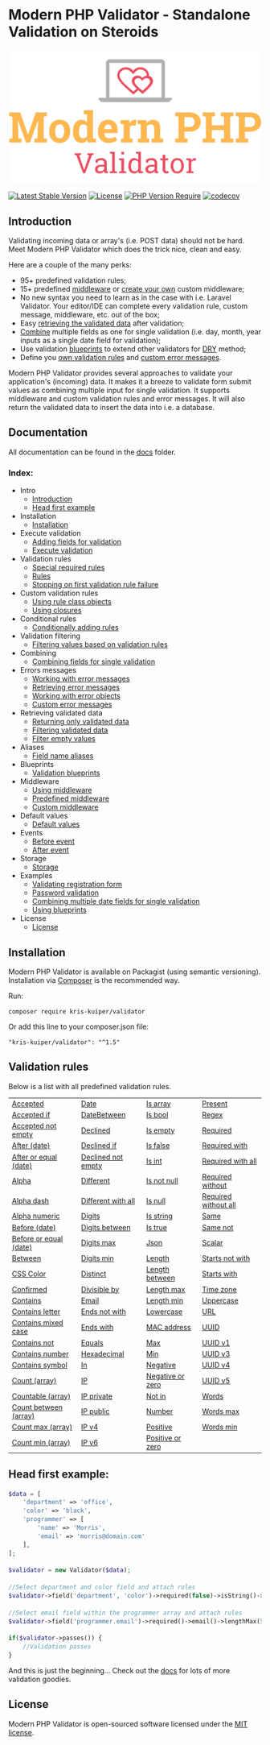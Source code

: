 Modern PHP Validator - Standalone Validation on Steroids
====================

![Modern PHP Validator](logo.png)

[![Latest Stable Version](http://poser.pugx.org/kris-kuiper/validator/v)](https://packagist.org/packages/kris-kuiper/validator)
[![License](http://poser.pugx.org/kris-kuiper/validator/license)](https://packagist.org/packages/kris-kuiper/validator)
[![PHP Version Require](http://poser.pugx.org/kris-kuiper/validator/require/php)](https://packagist.org/packages/kris-kuiper/validator)
[![codecov](https://codecov.io/gh/kris-kuiper/validator/branch/master/graph/badge.svg)](https://codecov.io/gh/kris-kuiper/validator)




## Introduction
Validating incoming data or array's (i.e. POST data) should not be hard. Meet Modern PHP Validator which does the trick nice, clean and easy.

Here are a couple of the many perks:

- 95+ predefined validation rules;
- 15+ predefined [middleware](/docs/13%20-%20Middleware/13.2%20-%20Predefined%20middleware.md) or [create your own](/docs/13%20-%20Middleware/13.3%20-%20Custom%20middleware.md) custom middleware;
- No new syntax you need to learn as in the case with i.e. Laravel Validator. Your editor/IDE can complete every validation rule, custom message, middleware, etc. out of the box;
- Easy [retrieving the validated data](/docs/10%20-%20Retrieving%20validated%20data/10.1%20-%20Returning%20only%20validated%20data.md) after validation;
- [Combine](/docs/08%20-%20Combining%20fields%20for%20single%20validation/8.1%20-%20Combining%20fields.md) multiple fields as one for single validation (i.e. day, month, year inputs as a single date field for validation);
- Use validation [blueprints](/docs/12%20-%20Validation%20blueprints/12.1%20-%20Using%20blueprints.md) to extend other validators for [DRY](https://en.wikipedia.org/wiki/Don%27t_repeat_yourself) method;
- Define you [own validation rules](/docs/05%20-%20Custom%20validation%20rules/5.2%20-%20Using%20closures.md) and [custom error messages](/docs/09%20-%20Errors%20messages/9.4%20-%20Custom%20error%20messages.md).

Modern PHP Validator provides several approaches to validate your application's (incoming) data. It makes it a breeze to validate form submit values as combining multiple input for single validation. It supports middleware and custom validation rules and error messages. It will also return the validated data to insert the data into i.e. a database.



## Documentation
All documentation can be found in the [docs](/docs) folder.

### Index:

- Intro
  - [Introduction](/docs/01%20-%20Intro/1.1%20-%20Introduction.md)
  - [Head first example](/docs/01%20-%20Intro/1.2%20-%20Head%20first%20example.md)
- Installation
  - [Installation](/docs/02%20-%20Installation/2.1%20-%20Installation.md)
- Execute validation
  - [Adding fields for validation](/docs/03%20-%20Execute%20validation/3.1%20-%20Adding%20fields%20for%20validation.md)
  - [Execute validation](/docs/03%20-%20Execute%20validation/3.2%20-%20Execute%20validation.md)
- Validation rules
  - [Special required rules](/docs/04%20-%20Validation%20rules/4.1%20-%20Special%20required%20rules.md)
  - [Rules](/docs/04%20-%20Validation%20rules/4.2%20-%20Rules.md)
  - [Stopping on first validation rule failure](/docs/04%20-%20Validation%20rules/4.3%20-%20Stopping%20on%20first%20validation%20rule%20failure.md)
- Custom validation rules
  - [Using rule class objects](/docs/05%20-%20Custom%20validation%20rules/5.1%20-%20Using%20rule%20class%20objects.md)
  - [Using closures](/docs/05%20-%20Custom%20validation%20rules/5.2%20-%20Using%20closures.md)
- Conditional rules
  - [Conditionally adding rules](/docs/06%20-%20Conditional%20validation/6.1%20-%20Conditionally%20adding%20rules.md)
- Validation filtering
  - [Filtering values based on validation rules](/docs/07%20-%20Filtering%20values%20based%20on%20rules/7.1%20-%20Filtering%20values%20based%20on%20validation%20rules.md)
- Combining
  - [Combining fields for single validation](/docs/08%20-%20Combining%20fields%20for%20single%20validation/8.1%20-%20Combining%20fields.md)
- Errors messages
  - [Working with error messages](/docs/09%20-%20Errors%20messages/9.1%20-%20Working%20with%20error%20messages.md)
  - [Retrieving error messages](/docs/09%20-%20Errors%20messages/9.2%20-%20Retrieving%20error%20messages.md)
  - [Working with error objects](/docs/09%20-%20Errors%20messages/9.3%20-%20Working%20with%20error%20objects.md)
  - [Custom error messages](/docs/09%20-%20Errors%20messages/9.4%20-%20Custom%20error%20messages.md)
- Retrieving validated data
  - [Returning only validated data](/docs/10%20-%20Retrieving%20validated%20data/10.1%20-%20Returning%20only%20validated%20data.md)
  - [Filtering validated data](/docs/10%20-%20Retrieving%20validated%20data/10.2%20-%20Filtering%20validated%20data.md)
  - [Filter empty values](/docs/10%20-%20Retrieving%20validated%20data/10.3%20-%20Filter%20empty%20values.md)
- Aliases
  - [Field name aliases](/docs/11%20-%20Field%20name%20aliases/11.1%20-%20Aliases.md)
- Blueprints
  - [Validation blueprints](/docs/12%20-%20Validation%20blueprints/12.1%20-%20Using%20blueprints.md)
- Middleware
  - [Using middleware](/docs/13%20-%20Middleware/13.1%20-%20Using%20middleware.md)
  - [Predefined middleware](/docs/13%20-%20Middleware/13.2%20-%20Predefined%20middleware.md)
  - [Custom middleware](/docs/13%20-%20Middleware/13.3%20-%20Custom%20middleware.md)
- Default values
  - [Default values](/docs/14%20-%20Default%20values/14.1%20-%20Default%20values.md)
- Events
  - [Before event](/docs/15%20-%20Events/15.1%20-%20Before%20validation%20event.md)
  - [After event](/docs/15%20-%20Events/15.2%20-%20After%20validation%20event.md)
- Storage
  - [Storage](/docs/16%20-%20Storage/16.1%20-%20Validation%20storage.md)
- Examples
  - [Validating registration form](/docs/17%20-%20Examples/17.1%20-%20Validating%20registration%20form.md)
  - [Password validation](/docs/17%20-%20Examples/17.2%20-%20Password%20validation.md)
  - [Combining multiple date fields for single validation](/docs/17%20-%20Examples/17.3%20-%20Combining%20multiple%20date%20fields%20for%20single%20validation.md)
  - [Using blueprints](/docs/17%20-%20Examples/17.4%20-%20Using%20blueprints.md)
- License
  - [License](#license)




## Installation

Modern PHP Validator is available on Packagist (using semantic versioning). Installation via [Composer](https://getcomposer.org/) is the recommended way.

Run:
```shell script
composer require kris-kuiper/validator
```

Or add this line to your composer.json file:
```shell script
"kris-kuiper/validator": "^1.5"
```


## Validation rules
Below is a list with all predefined validation rules.


|                                                                                                 |                                                                                               |                                                                                           |                                                                                                   |
|-------------------------------------------------------------------------------------------------|-----------------------------------------------------------------------------------------------|-------------------------------------------------------------------------------------------|---------------------------------------------------------------------------------------------------|
| [Accepted](/docs/04%20-%20Validation%20rules/4.2%20-%20Rules.md#accepted)                       | [Date](/docs/04%20-%20Validation%20rules/4.2%20-%20Rules.md#date)                             | [Is array](/docs/04%20-%20Validation%20rules/4.2%20-%20Rules.md#is-array)                 | [Present](/docs/04%20-%20Validation%20rules/4.2%20-%20Rules.md#present)                           |
| [Accepted if](/docs/04%20-%20Validation%20rules/4.2%20-%20Rules.md#accepted-if)                 | [DateBetween](/docs/04%20-%20Validation%20rules/4.2%20-%20Rules.md#date-between)              | [Is bool](/docs/04%20-%20Validation%20rules/4.2%20-%20Rules.md#is-boolean)                | [Regex](/docs/04%20-%20Validation%20rules/4.2%20-%20Rules.md#regex)                               |
| [Accepted not empty](/docs/04%20-%20Validation%20rules/4.2%20-%20Rules.md#accepted-not-empty)   | [Declined](/docs/04%20-%20Validation%20rules/4.2%20-%20Rules.md#declined)                     | [Is empty](/docs/04%20-%20Validation%20rules/4.2%20-%20Rules.md#is-empty)                 | [Required](/docs/04%20-%20Validation%20rules/4.2%20-%20Rules.md#required)                         |
| [After (date)](/docs/04%20-%20Validation%20rules/4.2%20-%20Rules.md#after)                      | [Declined if](/docs/04%20-%20Validation%20rules/4.2%20-%20Rules.md#declined-if)               | [Is false](/docs/04%20-%20Validation%20rules/4.2%20-%20Rules.md#is-false)                 | [Required with](/docs/04%20-%20Validation%20rules/4.2%20-%20Rules.md#required-with)               |
| [After or equal (date)](/docs/04%20-%20Validation%20rules/4.2%20-%20Rules.md#after-or-equal)    | [Declined not empty](/docs/04%20-%20Validation%20rules/4.2%20-%20Rules.md#declined-not-empty) | [Is int](/docs/04%20-%20Validation%20rules/4.2%20-%20Rules.md#is-int)                     | [Required with all](/docs/04%20-%20Validation%20rules/4.2%20-%20Rules.md#required-with-all)       |
| [Alpha](/docs/04%20-%20Validation%20rules/4.2%20-%20Rules.md#alpha)                             | [Different](/docs/04%20-%20Validation%20rules/4.2%20-%20Rules.md#different)                   | [Is not null](/docs/04%20-%20Validation%20rules/4.2%20-%20Rules.md#is-not-null)           | [Required without](/docs/04%20-%20Validation%20rules/4.2%20-%20Rules.md#required-without)         |
| [Alpha dash](/docs/04%20-%20Validation%20rules/4.2%20-%20Rules.md#alpha-dash)                   | [Different with all](/docs/04%20-%20Validation%20rules/4.2%20-%20Rules.md#different-with-all) | [Is null](/docs/04%20-%20Validation%20rules/4.2%20-%20Rules.md#is-null)                   | [Required without all](/docs/04%20-%20Validation%20rules/4.2%20-%20Rules.md#required-without-all) |
| [Alpha numeric](/docs/04%20-%20Validation%20rules/4.2%20-%20Rules.md#alpha-numeric)             | [Digits](/docs/04%20-%20Validation%20rules/4.2%20-%20Rules.md#digits)                         | [Is string](/docs/04%20-%20Validation%20rules/4.2%20-%20Rules.md#is-string)               | [Same](/docs/04%20-%20Validation%20rules/4.2%20-%20Rules.md#same)                                 |
| [Before (date)](/docs/04%20-%20Validation%20rules/4.2%20-%20Rules.md#before)                    | [Digits between](/docs/04%20-%20Validation%20rules/4.2%20-%20Rules.md#digits-between)         | [Is true](/docs/04%20-%20Validation%20rules/4.2%20-%20Rules.md#is-true)                   | [Same not](/docs/04%20-%20Validation%20rules/4.2%20-%20Rules.md#same-not)                         |
| [Before or equal (date)](/docs/04%20-%20Validation%20rules/4.2%20-%20Rules.md#before-or-equal)  | [Digits max](/docs/04%20-%20Validation%20rules/4.2%20-%20Rules.md#digits-max)                 | [Json](/docs/04%20-%20Validation%20rules/4.2%20-%20Rules.md#json)                         | [Scalar](/docs/04%20-%20Validation%20rules/4.2%20-%20Rules.md#scalar)                             |
| [Between](/docs/04%20-%20Validation%20rules/4.2%20-%20Rules.md#between)                         | [Digits min](/docs/04%20-%20Validation%20rules/4.2%20-%20Rules.md#digits-min)                 | [Length](/docs/04%20-%20Validation%20rules/4.2%20-%20Rules.md#length)                     | [Starts not with](/docs/04%20-%20Validation%20rules/4.2%20-%20Rules.md#starts-not-with)           |
| [CSS Color](/docs/04%20-%20Validation%20rules/4.2%20-%20Rules.md#css-color)                     | [Distinct](/docs/04%20-%20Validation%20rules/4.2%20-%20Rules.md#distinct)                     | [Length between](/docs/04%20-%20Validation%20rules/4.2%20-%20Rules.md#length-between)     | [Starts with](/docs/04%20-%20Validation%20rules/4.2%20-%20Rules.md#starts-with)                   |
| [Confirmed](/docs/04%20-%20Validation%20rules/4.2%20-%20Rules.md#confirmed)                     | [Divisible by](/docs/04%20-%20Validation%20rules/4.2%20-%20Rules.md#divisible-by)             | [Length max](/docs/04%20-%20Validation%20rules/4.2%20-%20Rules.md#length-max)             | [Time zone](/docs/04%20-%20Validation%20rules/4.2%20-%20Rules.md#time-zone)                       |
| [Contains](/docs/04%20-%20Validation%20rules/4.2%20-%20Rules.md#contains)                       | [Email](/docs/04%20-%20Validation%20rules/4.2%20-%20Rules.md#email)                           | [Length min](/docs/04%20-%20Validation%20rules/4.2%20-%20Rules.md#length-min)             | [Uppercase](/docs/04%20-%20Validation%20rules/4.2%20-%20Rules.md#uppercase)                       |
| [Contains letter](/docs/04%20-%20Validation%20rules/4.2%20-%20Rules.md#contains-letter)         | [Ends not with](/docs/04%20-%20Validation%20rules/4.2%20-%20Rules.md#ends-not-with)           | [Lowercase](/docs/04%20-%20Validation%20rules/4.2%20-%20Rules.md#lowercase)               | [URL](/docs/04%20-%20Validation%20rules/4.2%20-%20Rules.md#url)                                   |
| [Contains mixed case](/docs/04%20-%20Validation%20rules/4.2%20-%20Rules.md#contains-mixed-case) | [Ends with](/docs/04%20-%20Validation%20rules/4.2%20-%20Rules.md#ends-with)                   | [MAC address](/docs/04%20-%20Validation%20rules/4.2%20-%20Rules.md#mac-address)           | [UUID](/docs/04%20-%20Validation%20rules/4.2%20-%20Rules.md#uuid)                                 |
| [Contains not](/docs/04%20-%20Validation%20rules/4.2%20-%20Rules.md#contains-not)               | [Equals](/docs/04%20-%20Validation%20rules/4.2%20-%20Rules.md#equals)                         | [Max](/docs/04%20-%20Validation%20rules/4.2%20-%20Rules.md#max)                           | [UUID v1](/docs/04%20-%20Validation%20rules/4.2%20-%20Rules.md#uuid-v1)                           |
| [Contains number](/docs/04%20-%20Validation%20rules/4.2%20-%20Rules.md#contains-digit)          | [Hexadecimal](/docs/04%20-%20Validation%20rules/4.2%20-%20Rules.md#hexadecimal)               | [Min](/docs/04%20-%20Validation%20rules/4.2%20-%20Rules.md#min)                           | [UUID v3](/docs/04%20-%20Validation%20rules/4.2%20-%20Rules.md#uuid-v3)                           |
| [Contains symbol](/docs/04%20-%20Validation%20rules/4.2%20-%20Rules.md#contains-symbol)         | [In](/docs/04%20-%20Validation%20rules/4.2%20-%20Rules.md#in)                                 | [Negative](/docs/04%20-%20Validation%20rules/4.2%20-%20Rules.md#negative)                 | [UUID v4](/docs/04%20-%20Validation%20rules/4.2%20-%20Rules.md#uuid-v4)                           |
| [Count (array)](/docs/04%20-%20Validation%20rules/4.2%20-%20Rules.md#count)                     | [IP](/docs/04%20-%20Validation%20rules/4.2%20-%20Rules.md#ip)                                 | [Negative or zero](/docs/04%20-%20Validation%20rules/4.2%20-%20Rules.md#negative-or-zero) | [UUID v5](/docs/04%20-%20Validation%20rules/4.2%20-%20Rules.md#uuid-v5)                           |
| [Countable (array)](/docs/04%20-%20Validation%20rules/4.2%20-%20Rules.md#countable)             | [IP private](/docs/04%20-%20Validation%20rules/4.2%20-%20Rules.md#ip-private)                 | [Not in](/docs/04%20-%20Validation%20rules/4.2%20-%20Rules.md#not-in)                     | [Words](/docs/04%20-%20Validation%20rules/4.2%20-%20Rules.md#words)                               |
| [Count between (array)](/docs/04%20-%20Validation%20rules/4.2%20-%20Rules.md#count-between)     | [IP public](/docs/04%20-%20Validation%20rules/4.2%20-%20Rules.md#ip-public)                   | [Number](/docs/04%20-%20Validation%20rules/4.2%20-%20Rules.md#number)                     | [Words max](/docs/04%20-%20Validation%20rules/4.2%20-%20Rules.md#words-max)                       |
| [Count max (array)](/docs/04%20-%20Validation%20rules/4.2%20-%20Rules.md#count-max)             | [IP v4](/docs/04%20-%20Validation%20rules/4.2%20-%20Rules.md#ip-v4)                           | [Positive](/docs/04%20-%20Validation%20rules/4.2%20-%20Rules.md#positive)                 | [Words min](/docs/04%20-%20Validation%20rules/4.2%20-%20Rules.md#words-min)                       |
| [Count min (array)](/docs/04%20-%20Validation%20rules/4.2%20-%20Rules.md#count-min)             | [IP v6](/docs/04%20-%20Validation%20rules/4.2%20-%20Rules.md#ip-v6)                           | [Positive or zero](/docs/04%20-%20Validation%20rules/4.2%20-%20Rules.md#positive-or-zero) |                                                                                                   |



## Head first example:

```php
$data = [
    'department' => 'office',
    'color' => 'black',
    'programmer' => [
        'name' => 'Morris',
        'email' => 'morris@domain.com'
    ],
];

$validator = new Validator($data);

//Select department and color field and attach rules
$validator->field('department', 'color')->required(false)->isString()->lengthBetween(5, 20);

//Select email field within the programmer array and attach rules
$validator->field('programmer.email')->required()->email()->lengthMax(50);

if($validator->passes()) {
    //Validation passes
}
```

And this is just the beginning... Check out the [docs](/docs) for lots of more validation goodies.



## License

Modern PHP Validator is open-sourced software licensed under the [MIT license](https://opensource.org/licenses/MIT).